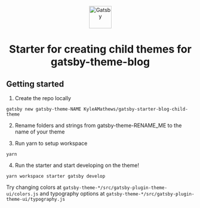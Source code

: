 <p align="center">
  <a href="https://www.gatsbyjs.org">
    <img alt="Gatsby" src="https://www.gatsbyjs.org/monogram.svg" width="60" />
  </a>
</p>
<h1 align="center">
  Starter for creating child themes for gatsby-theme-blog
</h1>

## Getting started

1. Create the repo locally

`gatsby new gatsby-theme-NAME KyleAMathews/gatsby-starter-blog-child-theme`

2. Rename folders and strings from gatsby-theme-RENAME_ME to the name of your theme

3. Run yarn to setup workspace

`yarn`

4. Run the starter and start developing on the theme!

`yarn workspace starter gatsby develop`

Try changing colors at `gatsby-theme-*/src/gatsby-plugin-theme-ui/colors.js` and typography options at `gatsby-theme-*/src/gatsby-plugin-theme-ui/typography.js`
